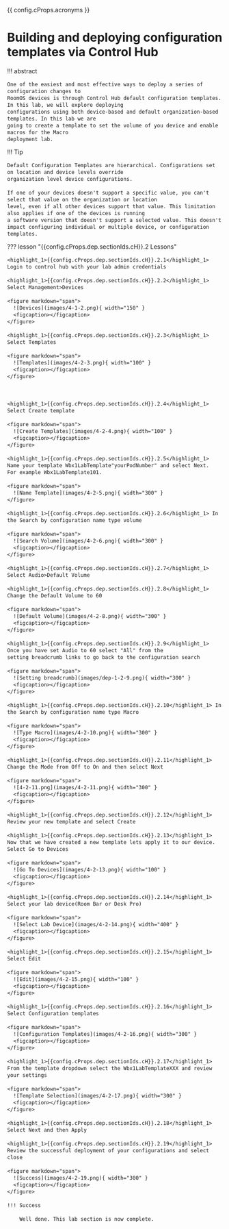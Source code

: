 {{ config.cProps.acronyms }}
# Building and deploying configuration templates via Control Hub

!!! abstract

    One of the easiest and most effective ways to deploy a series of configuration changes to 
    RoomOS devices is through Control Hub default configuration templates. In this lab, we will explore deploying 
    configurations using both device-based and default organization-based templates. In this lab we are 
    going to create a template to set the volume of you device and enable macros for the Macro 
    deployment lab. 

!!! Tip
    
    Default Configuration Templates are hierarchical. Configurations set on location and device levels override 
    organization level device configurations.

    If one of your devices doesn't support a specific value, you can't select that value on the organization or location
    level, even if all other devices support that value. This limitation also applies if one of the devices is running 
    a software version that doesn't support a selected value. This doesn't impact configuring individual or multiple device, or configuration templates.

??? lesson "{{config.cProps.dep.sectionIds.cH}}.2 Lessons"

    <highlight_1>{{config.cProps.dep.sectionIds.cH}}.2.1</highlight_1> Login to control hub with your lab admin credentials
    
    <highlight_1>{{config.cProps.dep.sectionIds.cH}}.2.2</highlight_1> Select Management>Devices
    
    <figure markdown="span">
      ![Devices](images/4-1-2.png){ width="150" }
      <figcaption></figcaption>
    </figure>
    
    <highlight_1>{{config.cProps.dep.sectionIds.cH}}.2.3</highlight_1> Select Templates
    
    <figure markdown="span">
      ![Templates](images/4-2-3.png){ width="100" }
      <figcaption></figcaption>
    </figure>
    
    
    
    <highlight_1>{{config.cProps.dep.sectionIds.cH}}.2.4</highlight_1> Select Create template
    
    <figure markdown="span">
      ![Create Templates](images/4-2-4.png){ width="100" }
      <figcaption></figcaption>
    </figure>
    
    <highlight_1>{{config.cProps.dep.sectionIds.cH}}.2.5</highlight_1> Name your template Wbx1LabTemplate"yourPodNumber" and select Next. 
    For example Wbx1LabTemplate101.
    
    <figure markdown="span">
      ![Name Template](images/4-2-5.png){ width="300" }
    </figure>
    
    <highlight_1>{{config.cProps.dep.sectionIds.cH}}.2.6</highlight_1> In the Search by configuration name type volume
    
    <figure markdown="span">
      ![Search Volume](images/4-2-6.png){ width="300" }
      <figcaption></figcaption>
    </figure>
    
    <highlight_1>{{config.cProps.dep.sectionIds.cH}}.2.7</highlight_1> Select Audio>Default Volume
    
    <highlight_1>{{config.cProps.dep.sectionIds.cH}}.2.8</highlight_1> Change the Default Volume to 60
    
    <figure markdown="span">
      ![Default Volume](images/4-2-8.png){ width="300" }
      <figcaption></figcaption>
    </figure>
    
    <highlight_1>{{config.cProps.dep.sectionIds.cH}}.2.9</highlight_1> Once you have set Audio to 60 select "All" from the
    setting breadcrumb links to go back to the configuration search

    <figure markdown="span">
      ![Setting breadcrumb](images/dep-1-2-9.png){ width="300" }
      <figcaption></figcaption>
    </figure>

    <highlight_1>{{config.cProps.dep.sectionIds.cH}}.2.10</highlight_1> In the Search by configuration name type Macro
    
    <figure markdown="span">
      ![Type Macro](images/4-2-10.png){ width="300" }
      <figcaption></figcaption>
    </figure>
    
    <highlight_1>{{config.cProps.dep.sectionIds.cH}}.2.11</highlight_1> Change the Mode from Off to On and then select Next
    
    <figure markdown="span">
      ![4-2-11.png](images/4-2-11.png){ width="300" }
      <figcaption></figcaption>
    </figure>
    
    <highlight_1>{{config.cProps.dep.sectionIds.cH}}.2.12</highlight_1> Review your new template and select Create
    
    <highlight_1>{{config.cProps.dep.sectionIds.cH}}.2.13</highlight_1> Now that we have created a new template lets apply it to our device. Select Go to Devices
    
    <figure markdown="span">
      ![Go To Devices](images/4-2-13.png){ width="100" }
      <figcaption></figcaption>
    </figure>
    
    <highlight_1>{{config.cProps.dep.sectionIds.cH}}.2.14</highlight_1> Select your lab device(Room Bar or Desk Pro)
    
    <figure markdown="span">
      ![Select Lab Device](images/4-2-14.png){ width="400" }
      <figcaption></figcaption>
    </figure>
    
    <highlight_1>{{config.cProps.dep.sectionIds.cH}}.2.15</highlight_1> Select Edit
    
    <figure markdown="span">
      ![Edit](images/4-2-15.png){ width="100" }
      <figcaption></figcaption>
    </figure>
    
    <highlight_1>{{config.cProps.dep.sectionIds.cH}}.2.16</highlight_1> Select Configuration templates
    
    <figure markdown="span">
      ![Configuration Templates](images/4-2-16.png){ width="300" }
      <figcaption></figcaption>
    </figure>
    
    <highlight_1>{{config.cProps.dep.sectionIds.cH}}.2.17</highlight_1> From the template dropdown select the Wbx1LabTemplateXXX and review your settings
    
    <figure markdown="span">
      ![Template Selection](images/4-2-17.png){ width="300" }
      <figcaption></figcaption>
    </figure>
    
    <highlight_1>{{config.cProps.dep.sectionIds.cH}}.2.18</highlight_1> Select Next and then Apply
    
    <highlight_1>{{config.cProps.dep.sectionIds.cH}}.2.19</highlight_1> Review the successful deployment of your configurations and select close
    
    <figure markdown="span">
      ![Success](images/4-2-19.png){ width="300" }
      <figcaption></figcaption>
    </figure>

    !!! Success
    
        Well done. This lab section is now complete.